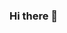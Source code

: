 ### Hi there 👋

<!--
**damian-graham-py/damian-graham-py** is a ✨ _special_ ✨ repository because its `README.md` (this file) appears on your GitHub profile.

Here are some ideas to get you started:
[![Ask Me Anything !](https://img.shields.io/badge/Ask%20me-anything-1abc9c.svg)](https://GitHub.com/Naereen/ama)

- 🔭 I’m currently working on ...
- 🌱 I’m currently learning ...
- 👯 I’m looking to collaborate on ...
- 🤔 I’m looking for help with ...
- 💬 Ask me about ...
- 📫 How to reach me: ...
- 😄 Pronouns: ...
- ⚡ Fun fact: ...
-->
